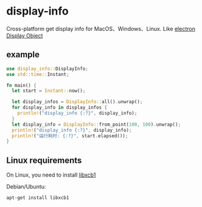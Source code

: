 # display-info

Cross-platform get display info for MacOS、Windows、Linux. Like [electron Display Object](https://www.electronjs.org/docs/latest/api/structures/display)

## example

```rust
use display_info::DisplayInfo;
use std::time::Instant;

fn main() {
  let start = Instant::now();

  let display_infos = DisplayInfo::all().unwrap();
  for display_info in display_infos {
    println!("display_info {:?}", display_info);
  }
  let display_info = DisplayInfo::from_point(100, 100).unwrap();
  println!("display_info {:?}", display_info);
  println!("运行耗时: {:?}", start.elapsed());
}
```

## Linux requirements

On Linux, you need to install [libxcb1](https://xcb.freedesktop.org/)

Debian/Ubuntu:

```sh
apt-get install libxcb1
```